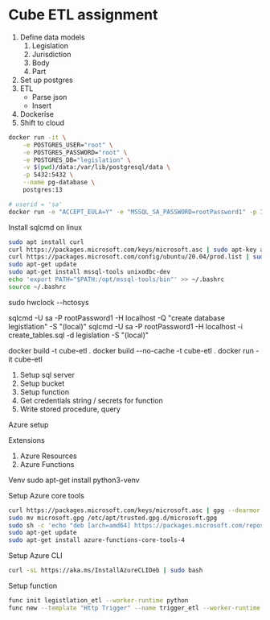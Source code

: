 # Cube ETL assignment

1. Define data models
    1. Legislation
    2. Jurisdiction
    3. Body
    4. Part
2. Set up postgres
3. ETL
    - Parse json
    - Insert
4. Dockerise
5. Shift to cloud


```sh
docker run -it \
    -e POSTGRES_USER="root" \
    -e POSTGRES_PASSWORD="root" \
    -e POSTGRES_DB="legislation" \
    -v $(pwd)/data:/var/lib/postgresql/data \
    -p 5432:5432 \
    --name pg-database \
    postgres:13
```

```sh
# userid = 'sa'
docker run -e "ACCEPT_EULA=Y" -e "MSSQL_SA_PASSWORD=rootPassword1" -p 1433:1433 -d mcr.microsoft.com/mssql/server:2022-latest
```

Install sqlcmd on linux
```sh
sudo apt install curl
curl https://packages.microsoft.com/keys/microsoft.asc | sudo apt-key add -
curl https://packages.microsoft.com/config/ubuntu/20.04/prod.list | sudo tee /etc/apt/sources.list.d/msprod.list
sudo apt-get update
sudo apt-get install mssql-tools unixodbc-dev
echo 'export PATH="$PATH:/opt/mssql-tools/bin"' >> ~/.bashrc
source ~/.bashrc
```
<!-- CREATE TABLE Persons (PersonID int,LastName varchar(255),FirstName varchar(255),Address varchar(255),City varchar(255)); -->

sudo hwclock --hctosys

sqlcmd -U sa -P rootPassword1 -H localhost -Q "create database legistlation" -S "(local)"
sqlcmd -U sa -P rootPassword1 -H localhost -i create_tables.sql -d legislation -S "(local)"

docker build -t cube-etl .
docker build --no-cache -t cube-etl .
docker run -it cube-etl


1. Setup sql server
2. Setup bucket
3. Setup function
4. Get credentials string / secrets for function
5. Write stored procedure, query


Azure setup

Extensions
1. Azure Resources
2. Azure Functions

Venv
sudo apt-get install python3-venv


Setup Azure core tools
```sh
curl https://packages.microsoft.com/keys/microsoft.asc | gpg --dearmor > microsoft.gpg
sudo mv microsoft.gpg /etc/apt/trusted.gpg.d/microsoft.gpg
sudo sh -c 'echo "deb [arch=amd64] https://packages.microsoft.com/repos/microsoft-ubuntu-$(lsb_release -cs)-prod $(lsb_release -cs) main" > /etc/apt/sources.list.d/dotnetdev.list'
sudo apt-get update
sudo apt-get install azure-functions-core-tools-4
```

Setup Azure CLI
```sh
curl -sL https://aka.ms/InstallAzureCLIDeb | sudo bash
```

Setup function
```sh
func init legistlation_etl --worker-runtime python
func new --template "Http Trigger" --name trigger_etl --worker-runtime python
```
